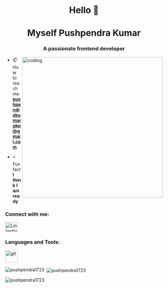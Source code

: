 
<h1 align="center">Hello 👋</h1>
<h1 align="center">Myself Pushpendra Kumar</h1>
<h3 align="center">A passionate frontend developer</h3>

<img align="right" alt="coding" width="450" src="https://mir-s3-cdn-cf.behance.net/project_modules/max_1200/06f21a161921919.63cd7887d0a70.gif">


- 📫 How to reach me **pushpendrakumargkp@gmail.com**

- ⚡ Fun fact **I think I am ready**

<h3 align="left">Connect with me:</h3>
<p align="left">
<a href="https://linkedin.com/in/linkedin.com/in/pushpendra-kumar-215378204" target="blank"><img align="center" src="" alt="Linkedin" height="30" width="40" /></a>
</p>

<h3 align="left">Languages and Tools:</h3>
<p align="left"> 
    
  
    
 
    
  <a href="https://git-scm.com/" target="_blank" rel="noreferrer">
    <img src="https://www.vectorlogo.zone/logos/git-scm/git-scm-icon.svg" alt="git" width="40" height="40"/> </a> 
    
 


    

<p><img align="left" src="https://github-readme-stats.vercel.app/api/top-langs?username=pushpendra1723&show_icons=true&locale=en&layout=compact" alt="pushpendra1723" /></p>

<p>&nbsp;<img align="center" src="https://github-readme-stats.vercel.app/api?username=pushpendra1723&show_icons=true&locale=en" alt="pushpendra1723" /></p>

<p><img align="center" src="https://github-readme-streak-stats.herokuapp.com/?user=pushpendra1723&" alt="pushpendra1723" /></p>
